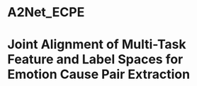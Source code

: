 # A2Net_ECPE
# Joint Alignment of Multi-Task Feature and Label Spaces for Emotion Cause Pair Extraction
